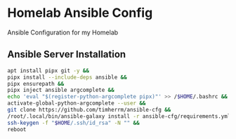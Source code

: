 
# Homelab Ansible Config

Ansible Configuration for my Homelab


## Ansible Server Installation

```bash
apt install pipx git -y &&
pipx install --include-deps ansible &&
pipx ensurepath &&
pipx inject ansible argcomplete &&
echo 'eval "$(register-python-argcomplete pipx)"' >> /$HOME/.bashrc &&
activate-global-python-argcomplete --user &&
git clone https://github.com/timherrm/ansible-cfg &&
/root/.local/bin/ansible-galaxy install -r ansible-cfg/requirements.yml &&
ssh-keygen -f "$HOME/.ssh/id_rsa" -N "" &&
reboot
```
    
